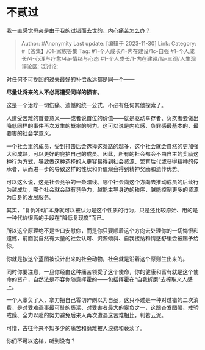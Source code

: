 # 不贰过
[我一直感觉母亲是由于我的过错而去世的，内心痛苦怎么办？](https://www.zhihu.com/question/598417297/answer/3308508492)

> Author: #Anonymity
> Last update: [编辑于 2023-11-30]
> Link:
> Category: #【答集】/01-家族答集
> Tag: #1-个人成长/1-内在建设/1c-自强 #1-个人成长/4-心理与疗愈/4a-情绪与心态 #1-个人成长/1-内在建设/1a-三观/人生观
> 评论区:
> 泛讨论:

对任何不可挽回的过失最好的补偿永远都是同一个——

**尽量让将来的人不必再遭受同样的损害。**

这是一个治疗一切伤痛、遗憾的统一公式，不必有任何其他探索了。

人遭受苦难的首要意义——或者说首位的价值——就是驱动幸存者、负疚者去做出降低同样的事件再次发生的概率的努力。这可以说是内疚感、负罪感最基本的、最要害的社会学意义。

一个社会里的成员，受到打击后会选择这条路的越多，这个社会就会自然的更加强大和成熟，可以更好的庇护自己的成员。因此，所有的社会都会不由自主的奖励这种行为方式，导致做这种选择的人更容易得到社会资源、繁育后代或获得精神的传承者，从而进一步的导致这样的性状和价值观会得到精神奖励和遗传优势。

可以这么说，这是社会竞争的一条暗线。哪个社会向这个方向去推动成员的后续行为越成功，哪个社会就会越有竞争力，越能主导身边的秩序，越能控制更多的资源为自身的发展服务。

其实，“复仇冲动”本身就可以被认为是这个性质的行为，只是还比较原始、用的是一种代价很高的手段在“降低复现度”而已。

所以这个原理绝不是空口安慰你，而是你只要顺着这个方向去处理你的一切悔恨和遗憾，前面就自然有大量的社会认可、资源倾斜、自我接纳和情感舒缓会被赐予给你。

你就是按这个蓝图被设计出来的社会动物，社会就是沿着这个原则生出来的。

同时你要注意，一旦你经由这种痛苦领受了这个使命，你的健康和富有就是这个使命的资产，自然法是不容你随意挥霍的——包括挥霍在“自我折磨”去榨取义人感上。

一个人辜负了人，拿刀把自己零切碎剮以为自圣，这只不过是一种对过错的二次消费，是对受难圣事最可耻的亵渎、对受害者最大的辜负之一，这跟奋发图强、戒骄戒躁、全力以赴的努力避免后来人再次遭遇这苦难相比，判若云泥。

可惜，古往今来不知多少的痛苦和磨难被人浪费和亵渎了。

你们不可以这样，听到没有？
